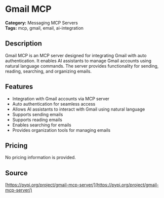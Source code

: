 # Gmail MCP

**Category:** Messaging MCP Servers  
**Tags:** mcp, gmail, email, ai-integration

## Description
Gmail MCP is an MCP server designed for integrating Gmail with auto authentication. It enables AI assistants to manage Gmail accounts using natural language commands. The server provides functionality for sending, reading, searching, and organizing emails.

## Features
- Integration with Gmail accounts via MCP server
- Auto authentication for seamless access
- Allows AI assistants to interact with Gmail using natural language
- Supports sending emails
- Supports reading emails
- Enables searching for emails
- Provides organization tools for managing emails

## Pricing
No pricing information is provided.

## Source
[https://pypi.org/project/gmail-mcp-server/](https://pypi.org/project/gmail-mcp-server/)